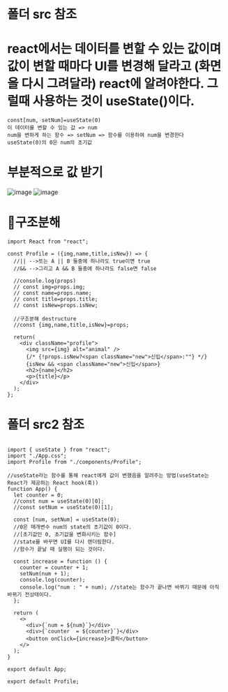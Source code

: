 # 폴더 src 참조

# react에서는 데이터를 변할 수 있는 값이며 값이 변할 때마다 UI를 변경해 달라고 (화면을 다시 그려달라) react에 알려야한다. 그럴때 사용하는 것이 useState()이다.

```
const[num, setNum]=useState(0)
이 데이터를 변할 수 있는 값 => num
num을 변하게 하는 함수 => setNum => 함수를 이용하여 num을 변경한다
useState(0)의 0은 num의 초기값
```

# 부분적으로 값 받기
![image](https://github.com/yunshinhee/node-js/assets/145514638/8c0e2aef-dc87-4c37-b0ef-bec678439d66)
![image](https://github.com/yunshinhee/node-js/assets/145514638/b90db208-e4a3-4478-b6c5-4720e16cc45e)

# 🔔구조분해
```
import React from "react";
  
const Profile = ({img,name,title,isNew}) => {
  //|| -->또는 A || B 둘중에 하나라도 true이면 true
  //&& -->그리고 A && B 둘중에 하나라도 false면 false

  //console.log(props)
  // const img=props.img;
  // const name=props.name;
  // const title=props.title;
  // const isNew=props.isNew;

  //구조분해 destructure
  //const {img,name,title,isNew}=props;

  return(
    <div className="profile">
      <img src={img} alt="animal" />
      {/* {!props.isNew?<span className="new">신입</span>:""} */}
      {isNew && <span className="new">신입</span>}
      <h2>{name}</h2>
      <p>{title}</p>
    </div>
  );
};

```
# 폴더 src2 참조
```

import { useState } from "react";
import "./App.css";
import Profile from "./components/Profile";

//useState라는 함수를 통해 react에게 값이 변했음을 알려주는 방법(useState는 React가 제공하는 React hook(훅))
function App() {
  let counter = 0;
  //const num = useState(0)[0];
  //const setNum = useState(0)[1];

  const [num, setNum] = useState(0);
  //0은 매개변수 num의 state의 초기값이 0이다.
  //[초기값인 0, 초기값을 변화시키는 함수]
  //state를 바꾸면 UI를 다시 랜더링한다.
  //함수가 끝날 때 실행이 되는 것이다.

  const increase = function () {
    counter = counter + 1;
    setNum(num + 1);
    console.log(counter);
    console.log("num : " + num); //state는 함수가 끝나면 바뀌기 때문에 아직 바뀌기 전상태이다.
  };

  return (
    <>
      <div>{`num = ${num}`}</div>
      <div>{`counter  = ${counter}`}</div>
      <button onClick={increase}>클릭</button>
    </>
  );
}

export default App;

export default Profile;
```



